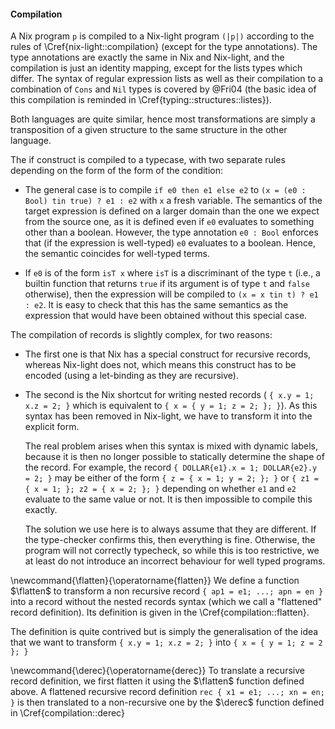 #### Compilation

A Nix program `p` is compiled to a Nix-light program `(|p|)` according to the
rules of \Cref{nix-light::compilation} (except for the type annotations).
The type annotations are exactly the same in Nix and Nix-light, and the
compilation is just an identity mapping, except for the lists types which
differ. The syntax of regular expression lists as well as their compilation to
a combination of `Cons` and `Nil` types is covered by @Fri04 (the basic idea of
this compilation is reminded in \Cref{typing::structures::listes}).

Both languages are quite similar, hence most transformations are simply a
transposition of a given structure to the same structure in the other language.

The if construct is compiled to a typecase, with two separate rules
depending on the form of the form of the condition:

- The general case is to compile `if e0 then e1 else e2` to
  `(x = (e0 : Bool) tin true) ? e1 : e2` with `x` a fresh variable.
  The semantics of the target expression is defined on a larger domain than the
  one we expect from the source one, as it is defined even if `e0` evaluates to
  something other than a boolean. However, the type annotation `e0 : Bool`
  enforces that (if the expression is well-typed) `e0` evaluates to a boolean.
  Hence, the semantic coincides for well-typed terms.
  <!-- TODO: if e1 | e2 then ... -->

- If `e0` is of the form `isT x` where `isT` is a discriminant of the type `t`
  (i.e., a builtin function that returns `true` if its argument is of type `t`
  and `false` otherwise), then the expression will be compiled to
  `(x = x tin t) ? e1 : e2`.
  It is easy to check that this has the same semantics as the expression that
  would have been obtained without this special case.

The compilation of records is slightly complex, for two reasons:

- The first one is that Nix has a special construct for recursive records,
  whereas Nix-light does not, which means this construct has to be encoded
  (using a let-binding as they are recursive).

- The second is the Nix shortcut for writing nested records (
  `{ x.y = 1; x.z = 2; }` which is equivalent to `{ x = { y = 1; z = 2; }; }`).
  As this syntax has been removed in Nix-light, we have to transform it into
  the explicit form.

    The real problem arises when this syntax is mixed with dynamic labels,
    because it is then no longer possible to statically determine the shape of
    the record.
    For example, the record `{ DOLLAR{e1}.x = 1; DOLLAR{e2}.y = 2; }` may be
    either of the form `{ z = { x = 1; y = 2; }; }` or
    `{ z1 = { x = 1; }; z2 = { x = 2; }; }` depending on whether `e1` and `e2`
    evaluate to the same value or not.
    It is then impossible to compile this exactly.

    The solution we use here is to always assume that they are different.
    If the type-checker confirms this, then everything is fine.
    Otherwise, the program will not correctly typecheck, so while this is too
    restrictive, we at least do not introduce an incorrect behaviour for well
    typed programs.

\newcommand{\flatten}{\operatorname{flatten}}
We define a function $\flatten$ to transform a non recursive record
`{ ap1 = e1; ...; apn = en }` into a record without the nested records syntax
(which we call a "flattened" record definition).
Its definition is given in the \Cref{compilation::flatten}.

The definition is quite contrived but is simply the generalisation of the
idea that we want to transform `{ x.y = 1; x.z = 2; }` into
`{ x = { y = 1; z = 2 }; }`

\newcommand{\derec}{\operatorname{derec}}
To translate a recursive record definition, we first flatten it using the
$\flatten$ function defined above.
A flattened recursive record definition `rec { x1 = e1; ...; xn = en; }` is
then translated to a non-recursive one by the $\derec$ function defined in
\Cref{compilation::derec}
